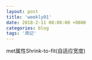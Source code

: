```yaml
---
layout: post
title: 'weekly01'
date: 2018-2-11 08:00:00 +0800
categories: blog
tags: '周记'
---
```


met属性Shrink-to-fit(自适应宽度)